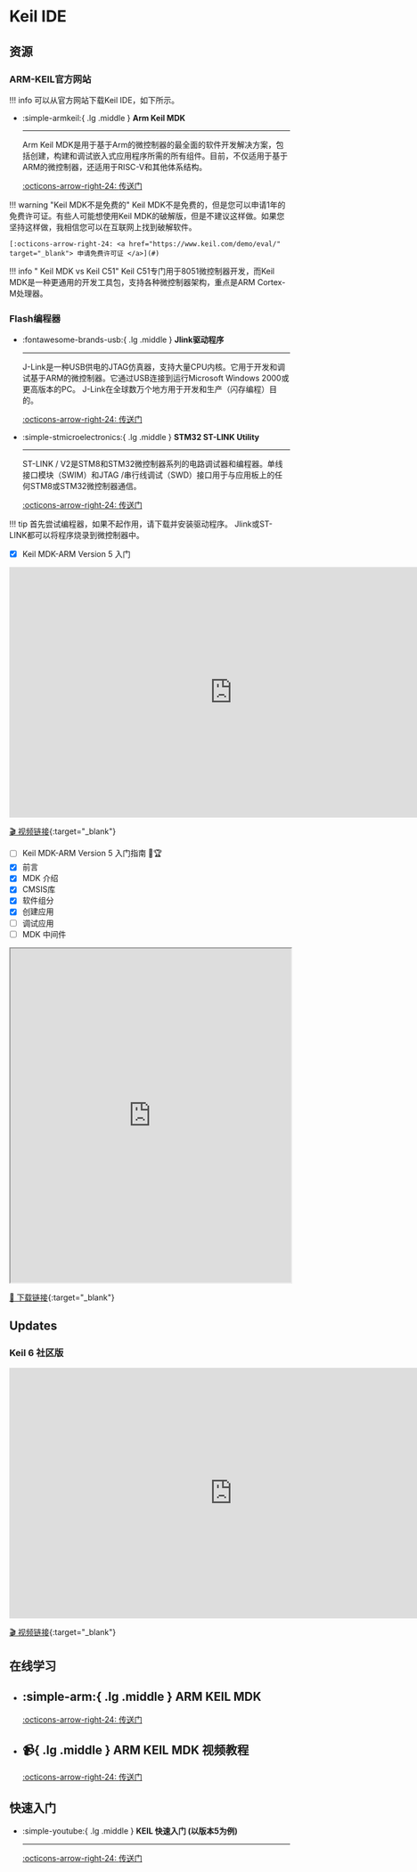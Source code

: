 # Keil IDE

## 资源

### ARM-KEIL官方网站
!!! info
    可以从官方网站下载Keil IDE，如下所示。

<div class="grid cards" markdown>

-  :simple-armkeil:{ .lg .middle } __Arm Keil MDK__

    ---

    Arm Keil MDK是用于基于Arm的微控制器的最全面的软件开发解决方案，包括创建，构建和调试嵌入式应用程序所需的所有组件。目前，不仅适用于基于ARM的微控制器，还适用于RISC-V和其他体系结构。

    [:octicons-arrow-right-24: <a href="https://www.keil.com/demo/eval/arm.htm" target="_blank"> 传送门 </a>](#)

</div>

!!! warning "Keil MDK不是免费的"
    Keil MDK不是免费的，但是您可以申请1年的免费许可证。有些人可能想使用Keil MDK的破解版，但是不建议这样做。如果您坚持这样做，我相信您可以在互联网上找到破解软件。

    [:octicons-arrow-right-24: <a href="https://www.keil.com/demo/eval/" target="_blank"> 申请免费许可证 </a>](#)

!!! info " Keil MDK vs Keil C51"
    Keil C51专门用于8051微控制器开发，而Keil MDK是一种更通用的开发工具包，支持各种微控制器架构，重点是ARM Cortex-M处理器。

### Flash编程器
<div class="grid cards" markdown>

-  :fontawesome-brands-usb:{ .lg .middle } __Jlink驱动程序__

    ---

    J-Link是一种USB供电的JTAG仿真器，支持大量CPU内核。它用于开发和调试基于ARM的微控制器。它通过USB连接到运行Microsoft Windows 2000或更高版本的PC。 J-Link在全球数万个地方用于开发和生产（闪存编程）目的。

    [:octicons-arrow-right-24: <a href="https://www.segger.com/downloads/jlink/" target="_blank"> 传送门 </a>](#)

-  :simple-stmicroelectronics:{ .lg .middle } __STM32 ST-LINK Utility__

    ---

    ST-LINK / V2是STM8和STM32微控制器系列的电路调试器和编程器。单线接口模块（SWIM）和JTAG /串行线调试（SWD）接口用于与应用板上的任何STM8或STM32微控制器通信。

    [:octicons-arrow-right-24: <a href="https://www.st.com/en/development-tools/stsw-link004.html" target="_blank"> 传送门 </a>](#)

</div>

!!! tip
    首先尝试编程器，如果不起作用，请下载并安装驱动程序。 Jlink或ST-LINK都可以将程序烧录到微控制器中。

- [x] Keil MDK-ARM Version 5 入门

<iframe width="800" height="450" src="https://www.youtube.com/embed/d_O2tu5CMbQ" frameborder="0" allow="accelerometer; autoplay; clipboard-write; encrypted-media; gyroscope; picture-in-picture" allowfullscreen></iframe>

[🎬️ 视频链接](https://www.youtube.com/embed/d_O2tu5CMbQ){:target="_blank"}

- [ ] Keil MDK-ARM Version 5 入门指南 🎯🏆
- [x] 前言 
- [x] MDK 介绍
- [x] CMSIS库
- [x] 软件组分
- [x] 创建应用
- [ ] 调试应用
- [ ] MDK 中间件

<iframe src="https://www.keil.com//support/man/docs/mdk_gs/gs_MDK5_5_en.pdf" width="100%" height="600px"></iframe>

[📄 下载链接](https://www.keil.com/support/man/docs/mdk_gs/){:target="_blank"}

## Updates

### Keil 6 社区版

<iframe width="800" height="450" src="https://armkeil.blob.core.windows.net/developer/Files/videos/KeilMDK/MDK-CommunityIntro.mp4" frameborder="0" allow="accelerometer; clipboard-write; encrypted-media; gyroscope; picture-in-picture" allowfullscreen></iframe>

[🎬️ 视频链接](https://armkeil.blob.core.windows.net/developer/Files/videos/KeilMDK/MDK-CommunityIntro.mp4){:target="_blank"}

## 在线学习
<div class="grid cards" markdown>

-  :simple-arm:{ .lg .middle } __ARM KEIL MDK__
    ---

    [:octicons-arrow-right-24: <a href="https://developer.arm.com/Tools%20and%20Software/Keil%20MDK" target="_blank"> 传送门 </a>](#)

-  :video_camera:{ .lg .middle } __ARM KEIL MDK 视频教程__
    ---

    [:octicons-arrow-right-24: <a href="https://developer.arm.com/search#q=keil&f-navigationhierarchiescontenttype=Video%20Tutorial" target="_blank"> 传送门 </a>](#)

</div>

## 快速入门

<div class="grid cards" markdown>

-  :simple-youtube:{ .lg .middle } __KEIL 快速入门 (以版本5为例)__

    ---

    [:octicons-arrow-right-24: <a href="https://www.youtube.com/watch?v=ZQ8uMCYh0Xg" target="_blank"> 传送门 </a>](#)

</div>